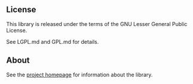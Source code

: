 ## License

This library is released under the terms of the GNU Lesser General Public
License.

See LGPL.md and GPL.md for details.

## About

See the [project homepage](http://www.topobyte.de/projects/osm4j/) for
information about the library.
